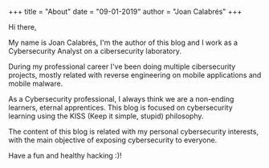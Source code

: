 +++ 
title = "About" 
date = "09-01-2019" 
author = "Joan Calabrés" 
+++

Hi there,

My name is Joan Calabrés, I'm the author of this blog and I work as a Cybersecurity Analyst on a cibersecurity laboratory.

During my professional career I've been doing multiple cibersecurity projects, mostly related with reverse engineering on mobile applications and mobile malware.

As a Cybersecurity professional, I always think we are a non-ending learners, eternal apprentices. This blog is focused on cybersecurity learning using the KISS (Keep it simple, stupid) philosophy.

The content of this blog is related with my personal cybersecurity interests, with the main objective of exposing cybersecurity to everyone.  

Have a fun and healthy hacking :)!